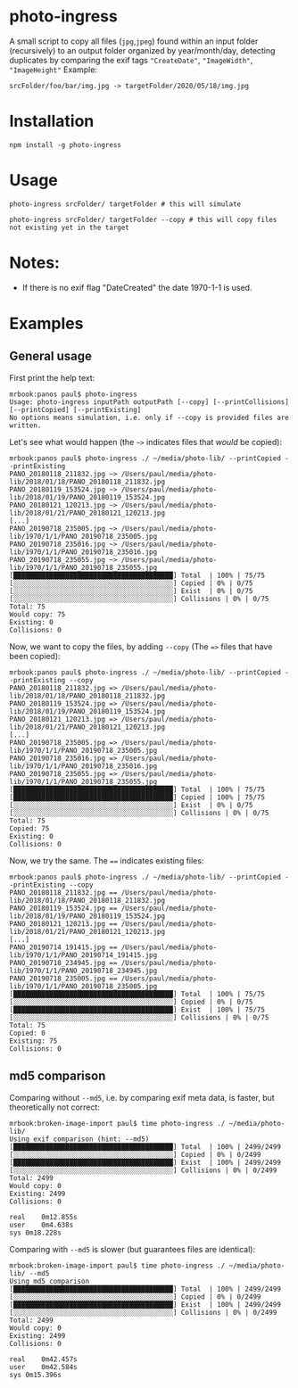 # photo-ingress

A small script to copy all files (`jpg`,`jpeg`) found within an input folder (recursively) to an output folder organized by year/month/day, detecting duplicates by comparing the exif tags `"CreateDate"`, `"ImageWidth"`, `"ImageHeight"`
Example:

    srcFolder/foo/bar/img.jpg -> targetFolder/2020/05/18/img.jpg

# Installation

    npm install -g photo-ingress


# Usage

    photo-ingress srcFolder/ targetFolder # this will simulate

    photo-ingress srcFolder/ targetFolder --copy # this will copy files not existing yet in the target 

# Notes: 

- If there is no exif flag "DateCreated" the date 1970-1-1 is used.

# Examples

## General usage

First print the help text:

    mrbook:panos paul$ photo-ingress
    Usage: photo-ingress inputPath outputPath [--copy] [--printCollisions] [--printCopied] [--printExisting]
    No options means simulation, i.e. only if --copy is provided files are written.

Let's see what would happen (the `~>` indicates files that *would* be copied):

    mrbook:panos paul$ photo-ingress ./ ~/media/photo-lib/ --printCopied --printExisting
    PANO_20180118_211832.jpg ~> /Users/paul/media/photo-lib/2018/01/18/PANO_20180118_211832.jpg
    PANO_20180119_153524.jpg ~> /Users/paul/media/photo-lib/2018/01/19/PANO_20180119_153524.jpg
    PANO_20180121_120213.jpg ~> /Users/paul/media/photo-lib/2018/01/21/PANO_20180121_120213.jpg
    [...]
    PANO_20190718_235005.jpg ~> /Users/paul/media/photo-lib/1970/1/1/PANO_20190718_235005.jpg
    PANO_20190718_235016.jpg ~> /Users/paul/media/photo-lib/1970/1/1/PANO_20190718_235016.jpg
    PANO_20190718_235055.jpg ~> /Users/paul/media/photo-lib/1970/1/1/PANO_20190718_235055.jpg
    [████████████████████████████████████████] Total  | 100% | 75/75
    [░░░░░░░░░░░░░░░░░░░░░░░░░░░░░░░░░░░░░░░░] Copied | 0% | 0/75
    [░░░░░░░░░░░░░░░░░░░░░░░░░░░░░░░░░░░░░░░░] Exist  | 0% | 0/75
    [░░░░░░░░░░░░░░░░░░░░░░░░░░░░░░░░░░░░░░░░] Collisions | 0% | 0/75
    Total: 75
    Would copy: 75
    Existing: 0
    Collisions: 0

Now, we want to copy the files, by adding `--copy` (The `=>` files that have been copied):

    mrbook:panos paul$ photo-ingress ./ ~/media/photo-lib/ --printCopied --printExisting --copy
    PANO_20180118_211832.jpg => /Users/paul/media/photo-lib/2018/01/18/PANO_20180118_211832.jpg
    PANO_20180119_153524.jpg => /Users/paul/media/photo-lib/2018/01/19/PANO_20180119_153524.jpg
    PANO_20180121_120213.jpg => /Users/paul/media/photo-lib/2018/01/21/PANO_20180121_120213.jpg
    [...]
    PANO_20190718_235005.jpg => /Users/paul/media/photo-lib/1970/1/1/PANO_20190718_235005.jpg
    PANO_20190718_235016.jpg => /Users/paul/media/photo-lib/1970/1/1/PANO_20190718_235016.jpg
    PANO_20190718_235055.jpg => /Users/paul/media/photo-lib/1970/1/1/PANO_20190718_235055.jpg
    [████████████████████████████████████████] Total  | 100% | 75/75
    [████████████████████████████████████████] Copied | 100% | 75/75
    [░░░░░░░░░░░░░░░░░░░░░░░░░░░░░░░░░░░░░░░░] Exist  | 0% | 0/75
    [░░░░░░░░░░░░░░░░░░░░░░░░░░░░░░░░░░░░░░░░] Collisions | 0% | 0/75
    Total: 75
    Copied: 75
    Existing: 0
    Collisions: 0

Now, we try the same. The `==` indicates existing files:

    mrbook:panos paul$ photo-ingress ./ ~/media/photo-lib/ --printCopied --printExisting --copy
    PANO_20180118_211832.jpg == /Users/paul/media/photo-lib/2018/01/18/PANO_20180118_211832.jpg
    PANO_20180119_153524.jpg == /Users/paul/media/photo-lib/2018/01/19/PANO_20180119_153524.jpg
    PANO_20180121_120213.jpg == /Users/paul/media/photo-lib/2018/01/21/PANO_20180121_120213.jpg
    [...]
    PANO_20190714_191415.jpg == /Users/paul/media/photo-lib/1970/1/1/PANO_20190714_191415.jpg
    PANO_20190718_234945.jpg == /Users/paul/media/photo-lib/1970/1/1/PANO_20190718_234945.jpg
    PANO_20190718_235005.jpg == /Users/paul/media/photo-lib/1970/1/1/PANO_20190718_235005.jpg
    [████████████████████████████████████████] Total  | 100% | 75/75
    [░░░░░░░░░░░░░░░░░░░░░░░░░░░░░░░░░░░░░░░░] Copied | 0% | 0/75
    [████████████████████████████████████████] Exist  | 100% | 75/75
    [░░░░░░░░░░░░░░░░░░░░░░░░░░░░░░░░░░░░░░░░] Collisions | 0% | 0/75
    Total: 75
    Copied: 0
    Existing: 75
    Collisions: 0

## md5 comparison

Comparing without `--md5`, i.e. by comparing exif meta data, is faster, but theoretically not correct:

    mrbook:broken-image-import paul$ time photo-ingress ./ ~/media/photo-lib/
    Using exif comparison (hint: --md5)
    [████████████████████████████████████████] Total  | 100% | 2499/2499
    [░░░░░░░░░░░░░░░░░░░░░░░░░░░░░░░░░░░░░░░░] Copied | 0% | 0/2499
    [████████████████████████████████████████] Exist  | 100% | 2499/2499
    [░░░░░░░░░░░░░░░░░░░░░░░░░░░░░░░░░░░░░░░░] Collisions | 0% | 0/2499
    Total: 2499
    Would copy: 0
    Existing: 2499
    Collisions: 0

    real	0m12.855s
    user	0m4.638s
    sys	0m18.228s

Comparing with `--md5` is slower (but guarantees files are identical):

    mrbook:broken-image-import paul$ time photo-ingress ./ ~/media/photo-lib/ --md5
    Using md5 comparison
    [████████████████████████████████████████] Total  | 100% | 2499/2499
    [░░░░░░░░░░░░░░░░░░░░░░░░░░░░░░░░░░░░░░░░] Copied | 0% | 0/2499
    [████████████████████████████████████████] Exist  | 100% | 2499/2499
    [░░░░░░░░░░░░░░░░░░░░░░░░░░░░░░░░░░░░░░░░] Collisions | 0% | 0/2499
    Total: 2499
    Would copy: 0
    Existing: 2499
    Collisions: 0

    real	0m42.457s
    user	0m42.584s
    sys	0m15.396s
